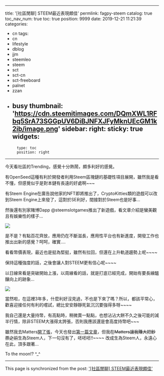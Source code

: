 
---
title: '[社區閒聊] STEEM最近表現頗佳'
permlink: fagpy-steem
catalog: true
toc_nav_num: true
toc: true
position: 9999
date: 2019-12-21 11:21:39
categories:
- cn
tags:
- cn
- lifestyle
- dblog
- jjm
- steemleo
- steem
- sct
- sct-cn
- sct-freeboard
- palnet
- zzan
- busy
thumbnail: 'https://cdn.steemitimages.com/DQmXWL1RFbq5SrA73SGGpUV6DiBJNFXJFyMknUEcGM1k2ib/image.png'
sidebar:
    right:
        sticky: true
widgets:
    -
        type: toc
        position: right
---


今天看社區的Trending，感覺十分熱鬧，頗多利好的感覺。

有OpenSeed這種有利於開發者利用Steem區塊鏈的基礎性項目展開，雖然我是看不懂，但感覺似乎是對本鏈有長遠的好處啊~~~

有Steem Engine在廣告說他家的NFT即將推出了，CryptoKitties類的遊戲可以改到Steem Engine上來發了，這對於SE利好，間接對於Steem也是好事...

然後還有別家賭博Dapp @steemslotgames推出了新遊戲，看文章介紹是蠻美觀且有娛樂性的樣子...

![](https://cdn.steemitimages.com/DQmXWL1RFbq5SrA73SGGpUV6DiBJNFXJFyMknUEcGM1k2ib/image.png)

是不是？有點百花齊放，應用仍在不斷滋長，應用性平台也有新進度，開發工作也推出出新的感覺？呵呵，確實.... 

看看幣價表現，最近也是挺為堅挺，雖然有拉回，但還在上升軌道趨勢上呢~~~~

保持這種強度的話，之後會讓人對STEEM更有信心呢~~~~

以日線來看是突破開始上漲，以周線看的話，就是打底已經完成，開始有要長線醞釀向上的跡象... 

![](https://cdn.steemitimages.com/DQmZRrqFghUZ3WaWZWysUgHMyLuHvveN1i7RxYYo8LJQfXt/image.png)

當然啦，在這裡3年多，什麼利好沒見過，不也是下來了嗎？所以，都該平常心，歡喜迎接任何有利的嚐試，總比安安靜靜死氣沉沉要強得多呀~~~~

我自己還是大量持幣，有高點時，稍微賣一點點，也想沾沾大餅不久之後可能的減半行情，除非STEEM大漲得太誇張，否則我應該還是會高度持幣吧~~~

雖然我去Matters[開了張](https://steemit.com/cn/@deanliu/matters)，今天也發出[第一篇文章](https://matters.news/@dexpress/%E5%88%9D%E7%94%9F%E4%B9%8B%E8%AE%80-zdpuAyiWQbj8QtirTt6UAa6LfYc26nV8tAQtZYVC9wNadb8Sv)，但我<del>在Matters讓我賺大把鈔票之前</del>生為Steem人，下一句沒有了，呸呸呸!!~~~~ 改成生為Steem人，永遠心在此，頂多跟著... 

To the moon!? ^_^

- - -

This page is synchronized from the post: ['[社區閒聊] STEEM最近表現頗佳'](https://steemit.com/@deanliu/fagpy-steem)

